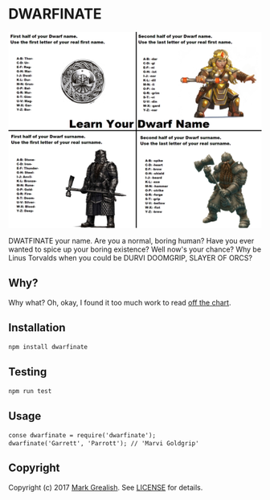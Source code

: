 # DWARFINATE
![DWARFINATE][2]

DWATFINATE your name. Are you a normal, boring human? Have you ever wanted to spice up your boring existence? Well now's your chance? Why be Linus Torvalds when you could be DURVI DOOMGRIP, SLAYER OF ORCS?

## Why?

Why what? Oh, okay, I found it too much work to read [off the chart][2].

## Installation

    npm install dwarfinate

## Testing

    npm run test

## Usage

    conse dwarfinate = require('dwarfinate');
    dwarfinate('Garrett', 'Parrott'); // 'Marvi Goldgrip'

## Copyright

Copyright (c) 2017 [Mark Grealish][1]. See [LICENSE](LICENSE) for details.

[1]: https://www.bhalash.com "Mark Grealish"
[2]: dwarf_names.png
